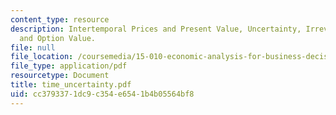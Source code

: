 ```yaml
---
content_type: resource
description: Intertemporal Prices and Present Value, Uncertainty, Irreversible Investments
  and Option Value.
file: null
file_location: /coursemedia/15-010-economic-analysis-for-business-decisions-fall-2004/cc3793371dc9c354e6541b4b05564bf8_time_uncertainty.pdf
file_type: application/pdf
resourcetype: Document
title: time_uncertainty.pdf
uid: cc379337-1dc9-c354-e654-1b4b05564bf8
---
```

